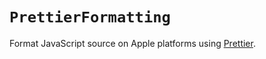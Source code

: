 # ``PrettierFormatting``

Format JavaScript source on Apple platforms using [Prettier](https://github.com/prettier/prettier).
